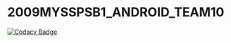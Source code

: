 # 2009MYSSPSB1_ANDROID_TEAM10

[![Codacy Badge](https://api.codacy.com/project/badge/Grade/8cfdfd688e0d40ef987368d043ba661d)](https://app.codacy.com/gh/99002674/2009MYSSPSB1_ANDROID_TEAM10?utm_source=github.com&utm_medium=referral&utm_content=99002674/2009MYSSPSB1_ANDROID_TEAM10&utm_campaign=Badge_Grade)